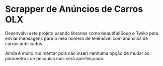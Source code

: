 # Scrapper de Anúncios de Carros OLX

Desenvolvi este projeto usando libraries como beautifullSoup e Twilio para enviar mensagens para o meu número de telemóvel com anúncios de carros publicados.

Ainda é muito rudimentar pois não inseri nenhuma opção de mudar os pârametros de pesquisa mas será aperfeiçoado.
